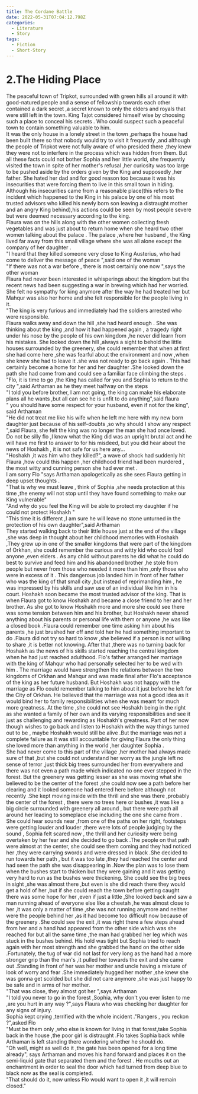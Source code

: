 ```yaml
---
title: The Cordane Battle
date: 2022-05-31T07:04:12.798Z
categories:
  - Literature
  - Story
tags:
  - Fiction
  - Short-Story
---
```


# 2.The Hiding Place

The peaceful town of Tripkot, surrounded with green hills all around it with good-natured people and a sense of fellowship towards each other contained a dark secret ,a secret known to only the elders and royals that were still left in the town. King Tajot considered himself wise by choosing such a place to conceal his secrets .  Who could suspect such a peaceful town to contain something valuable to him.\
It was the only house in a lonely street in the town ,perhaps the house had been built there so that nobody would try to visit it frequently ,and although the people of Tripkot were not fully aware of who presided there ,they knew they were not to interfere in the process which was hidden from them. But all these facts could not bother Sophia and her little world, she frequently visited the town in spite of her mother's refusal ,her curiosity was too large to be pushed aside by the orders given by the King and supposedly ,her father. She hated her dad and for good reason too because it was his insecurities that were forcing them to live in this small town in hiding. Although his insecurities came from a reasonable place(this refers to the incident which happened to the King in his palace by one of his most trusted advisors who killed his newly born son leaving a distraught mother and an angry King behind),his actions could be seen by most people severe but were deemed necessary according to the king. \
Flaura was on the hills along with the other women collecting fresh vegetables and was just about to return home when she heard two other women talking about the palace . The palace ,where her husband , the King lived far away from this small village where she was all alone except the company of her daughter .\
"I heard that they killed someone very close to King Austerius, who had come to deliver the message of peace ",said one of the woman \
"If there was not a war before , there is most certainly one now ",says the other woman\
Flaura had never been interested in whisperings about the kingdom but the recent news had been suggesting a war in brewing which had her worried. She felt no sympathy for king anymore after the way he had treated her but Mahqur was also her home and she felt responsible for the people living in it.\
"The king is very furious and immediately had the soldiers arrested who were responsible.\
Flaura walks away and down the hill ,she had heard enough . She was thinking about the king ,and how it had happened again , a tragedy right under his nose by the people of his own kingdom ,he never did learn from his mistakes. She looked down the hill ,always a sight to behold the little houses surrounded by the greenery, she could remember that when at first she had come here ,she was fearful about the environment and now ,when she knew she had to leave it .she was not ready to go back again . This had certainly become a home for her and her daughter .She looked down the path she had come from and could see a familiar face climbing the steps .\
"Flo, it is time to go ,the King has called for you and Sophia to return to the city ",said Arthaman as he they meet halfway on the steps\
"I told you before brother, I am not going, the king can make his elaborate plans all he wants ,but all can see he is unfit to do anything",said flaura\
" you should have some respect for your husband, even if not for the king", said Arthaman \
"He did not treat me like his wife when he left me here with my new born daughter just because of his self-doubts ,so why should I show any respect ",said Flaura, she felt the king was no longer the man she had once loved.\
Do not be silly flo ,I know what the King did was  an upright brutal act and he will have me first to answer to for his misdeed, but you did hear about the news of Hoshakh , it is not safe for us here any...\
"Hoshakh ,it was him who they killed?", a wave of shock had suddenly hit Flaura ,how could this happen ,her childhood friend had been murdered , the most witty and cunning person she had ever met .\
I am sorry Flo "says Arthaman apologetically as she sees Flaura getting in deep upset thoughts .\
"That is why we must leave , think of Sophia ,she needs protection at this time ,the enemy will not stop until they have found something to make our King vulnerable"\
"And why do you feel the King will be able to protect my daughter if he could not protect Hoshakh "\
"This time it is different ,I am sure he will leave no stone unturned in the protection of his own daughter",said Arthaman\
They started walking back to their little house just at the end of the village ,she was deep in thought about her childhood memories with Hoshakh ,They grew up in one of the smaller kingdoms that were part of the kingdom of Orkhan, she could remember the curious and witty kid who could fool anyone ,even elders . As any child without parents he did what he could do best to survive and feed him and his abandoned brother ,he stole from people but never from those who needed it more than him ,only those who were in excess of it . This dangerous job landed him in front of her father who was the king of that small city ,but instead of reprimanding him , he was impressed by his skills and saw use of an individual like him in his court. Hoshakh soon became the most trusted advisor of the king. That is when Flaura got to know Hoshakh and became a close friend to her and her brother. As she got to know Hoshakh more and more she could see there was some tension between him and his brother, but Hoshakh never shared anything about his parents or personal life with them or anyone ,he was like a closed book .Flaura could remember one time asking him about his parents ,he just brushed her off and told her he had something important to do .Flaura did not try so hard to know ,she believed if a person is not willing to share ,it is better not knowing. After that ,there was no turning back for Hoshakh as the news of his skills started reaching the central kingdom when he had just reached adulthood. Flo's father arranged her marriage with the king of Mahqur who had personally selected her  to be wed with him . The marriage would have strengthen the relations between the two kingdoms of Orkhan and Mahqur and was made final after Flo's acceptance of the king as her future husband. But Hoshakh was not happy with the marriage as Flo could remember talking to him about it just before he left for the City of Orkhan. He believed that the marriage was not a good idea as it would bind her to family responsibilities when she was meant for much more greatness. At the time ,she could not see Hoshakh being in the right as she wanted a family of her own and its varying responsibilities and see it just as challenging and rewarding as Hoshakh's greatness. Part of her now though  wishes to go back and listen to Hoshakh with the way things turned out to be , maybe Hoshakh would still be alive .But the marriage was not a complete failure as it was still accountable for giving Flaura the only thing she loved more than anything in the world ,her daughter Sophia .\
She had never come to this part of the village ,her mother had always made sure of that ,but she could not understand her worry as the jungle left no sense of terror ,just thick big trees surrounded her from everywhere and there was not even a path made which indicated no one ever stepped in the forest. But the greenery was getting lesser as she was moving what she believed to be the center of the forest ,she could now see a path before her clearing and it looked someone had entered here before although not recently .She kept moving inside with the thrill and she was there ,probably the center of the forest , there were no trees here or bushes ,it was like a big circle surrounded with greenery all around , but there were path all around her leading to someplace else including the one she came from . She could hear sounds near ,from one of the paths on her right, footsteps were getting louder and louder ,there were lots of people judging by the sound , Sophia felt scared now , the thrill and her curiosity were being overtaken by her fear and she decided to go back .The people on that path were almost at the center, she could see them coming and they had noticed her ,they were carrying swords and were dressed in black .She decided to run towards her path , but it was too late ,they had reached the center and had seen the path she was disappearing in .Now the plan was to lose them when the bushes start to thicken but they were gaining and it was getting very hard to run as the bushes were thickening. She could see the big trees in sight ,she was almost there ,but even is she did reach there they would get a hold of her ,but if she could reach the town before getting caught there was some hope for her ,even if just a little ,She looked back and saw a man running ahead of everyone else like a cheetah ,he was almost close to her ,it was only a matter of time ,she was not running anymore and neither were the people behind her ,as it had become too difficult now because of the greenery .She could see the exit ,it was right there a few steps ahead from her and a hand had appeared from the other side which was she reached for but all the same time ,the man had grabbed her leg which was stuck in the bushes behind. His hold was tight but Sophia tried to reach again with her most strength and she grabbed the hand on the other side .Fortunately, the tug of war did not last for very long as the hand had a more stronger grip than the man's ,it pulled her towards the exit and she came out .Standing in front of her was her mother and uncle having a mixture of look of worry and fear .She immediately hugged her mother ,she knew she was gonna get scolded but she did not care anymore ,she was just happy to be safe and in arms of her mother.\
"That was close, they almost got her  ",says Arthaman \
"I told you never to go in the forest ,Sophia, why don't you ever listen to me ,are you hurt in any way ?",says Flaura who was checking her daughter for any signs of injury.\
Sophia kept crying ,terrified with the whole incident ."Rangers , you reckon ?",asked Flo\
"Must be them only ,who else is known for living in that forest,take Sophia back in the house ,the poor girl is distraught .Flo takes Sophia back while Arthaman is left standing there wondering whether he should do. \
"Oh well, might as well do it ,the gate has been opened for a long time already", says Arthaman and moves his hand forward and places it on the semi-liquid gate that separated them and the forest . He mouths out an enchantment in order to seal the door which had turned from deep blue to black now as the seal is completed.\
"That should do it, now unless Flo would want to open it ,it will remain closed."
